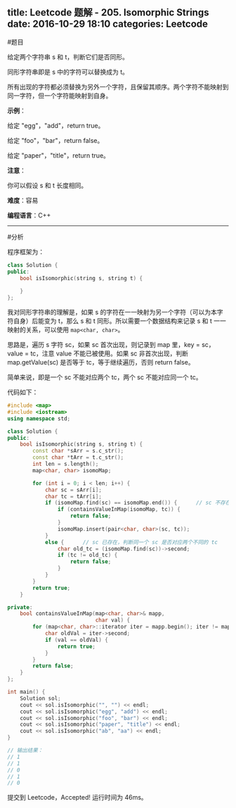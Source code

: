 title: Leetcode 题解 - 205. Isomorphic Strings
date: 2016-10-29 18:10
categories: Leetcode
---

#题目

给定两个字符串 s 和 t，判断它们是否同形。

同形字符串即是 s 中的字符可以替换成为 t。

所有出现的字符都必须替换为另外一个字符，且保留其顺序。两个字符不能映射到同一字符，但一个字符能映射到自身。

<!-- more -->

**示例**：

给定 "egg"，"add"，return true。

给定 "foo"，"bar"，return false。

给定 "paper"，"title"，return true。

**注意**：

你可以假设 s 和 t 长度相同。

**难度**：容易

**编程语言**：C++

---

#分析

程序框架为：

```cpp
class Solution {
public:
    bool isIsomorphic(string s, string t) {
        
    }
};
```

我对同形字符串的理解是，如果 s 的字符在一一映射为另一个字符（可以为本字符自身）后能变为 t，那么 s 和 t 同形。所以需要一个数据结构来记录 s 和 t 一一映射的关系，可以使用 `map<char, char>`。

思路是，遍历 s 字符 sc，如果 sc 首次出现，则记录到 map 里，key = sc，value = tc，注意 value 不能已被使用。如果 sc 非首次出现，判断 map.getValue(sc) 是否等于 tc，等于继续遍历，否则 return false。

简单来说，即是一个 sc 不能对应两个 tc，两个 sc 不能对应同一个 tc。

代码如下：

```cpp
#include <map>
#include <iostream>
using namespace std;

class Solution {
public:
    bool isIsomorphic(string s, string t) {
        const char *sArr = s.c_str();
        const char *tArr = t.c_str();
        int len = s.length();
        map<char, char> isomoMap;

        for (int i = 0; i < len; i++) {
            char sc = sArr[i];
            char tc = tArr[i];
            if (isomoMap.find(sc) == isomoMap.end()) {      // sc 不存在，判断新添加的 sc 的 tc 是否已被使用
                if (containsValueInMap(isomoMap, tc)) {
                    return false;
                }
                isomoMap.insert(pair<char, char>(sc, tc));
            }
            else {      // sc 已存在，判断同一个 sc 是否对应两个不同的 tc
                char old_tc = (isomoMap.find(sc))->second;
                if (tc != old_tc) {
                    return false;
                }
            }
        }
        return true;
    }

private:
    bool containsValueInMap(map<char, char>& mapp,
                            char val) {
        for (map<char, char>::iterator iter = mapp.begin(); iter != mapp.end(); iter++) {
            char oldVal = iter->second;
            if (val == oldVal) {
                return true;
            }
        }
        return false;
    }
};

int main() {
    Solution sol;
    cout << sol.isIsomorphic("", "") << endl;
    cout << sol.isIsomorphic("egg", "add") << endl;
    cout << sol.isIsomorphic("foo", "bar") << endl;
    cout << sol.isIsomorphic("paper", "title") << endl;
    cout << sol.isIsomorphic("ab", "aa") << endl;
}

// 输出结果：
// 1
// 1
// 0
// 1
// 0
```

提交到 Leetcode，Accepted! 运行时间为 46ms。
